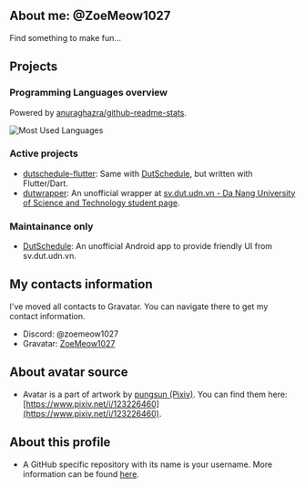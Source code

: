 ## About me: @ZoeMeow1027
Find something to make fun...

<!-- Working projects and just for fun =)) -->
## Projects
### Programming Languages overview
Powered by [anuraghazra/github-readme-stats][github_readme_stats].<br>

![Most Used Languages][github_mostusedlang]<br>

### Active projects
- [dutschedule-flutter](https://github.com/ZoeMeow1027/dutschedule-flutter/): Same with [DutSchedule](https://github.com/ZoeMeow1027/dutschedule/), but written with Flutter/Dart.
- [dutwrapper](https://github.com/dutwrapper/): An unofficial wrapper at [sv.dut.udn.vn - Da Nang University of Science and Technology student page](http://sv.dut.udn.vn).

### Maintainance only
- [DutSchedule](https://github.com/ZoeMeow1027/dutschedule/): An unofficial Android app to provide friendly UI from sv.dut.udn.vn.

<!-- Contacts area -->
## My contacts information
I've moved all contacts to Gravatar. You can navigate there to get my contact information.

- Discord: @zoemeow1027 <!-- [(Discord released new username like X so username with discriminator may not be available anymore)](https://discord.com/blog/usernames) -->
- Gravatar: [ZoeMeow1027](https://gravatar.com/zoemeow1027)

<!-- Avatar source -->
## About avatar source
- Avatar is a part of artwork by [pungsun (Pixiv)](https://www.pixiv.net/u/80872740).<!-- (be careful, this profile contains R-18 artworks) --> You can find them here: [https://www.pixiv.net/i/123226460](https://www.pixiv.net/i/123226460).

<!-- More information about this profile -->
## About this profile
- A GitHub specific repository with its name is your username. More information can be found [here](https://docs.github.com/en/github/setting-up-and-managing-your-github-profile/customizing-your-profile/managing-your-profile-readme).

<!-- Preview: GitHub stats -->
[github_readme_stats]: https://github.com/anuraghazra/github-readme-stats
[github_stats]: https://github-readme-stats.vercel.app/api?show_icons=true&theme=default&username=ZoeMeow1027
[github_mostusedlang]: https://github-readme-stats.vercel.app/api/top-langs?layout=compact&username=ZoeMeow1027
